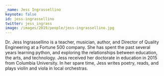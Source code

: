 ```yaml
---
_name: Jess Ingrassellino
keynote: false
id: jess-ingrassellino
twitter: jess_ingrass
image: /images/2019/people/jess-ingrassellino.jpg
---
```


Dr. Jess Ingrassellino is a teacher, musician, author, and Director of Quality Engineering at a Fortune 500 company. She has spent the past several years learning python, and exploring the relationships between education, the arts, and technology. Jess received her doctorate in education in 2015 from Columbia University. In her spare time, Jess writes poetry, reads, and plays violin and viola in local orchestras.